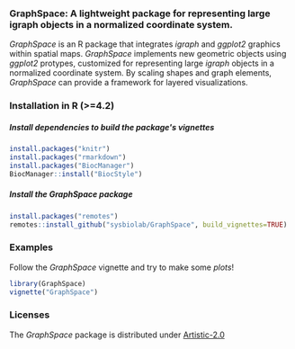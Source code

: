 ### GraphSpace: A lightweight package for representing large igraph objects in a normalized coordinate system.

*GraphSpace* is an R package that integrates *igraph* and *ggplot2* graphics within spatial maps. *GraphSpace* implements new geometric objects using *ggplot2* protypes, customized for representing large *igraph* objects in a normalized coordinate system. By scaling shapes and graph elements, *GraphSpace* can provide a framework for layered visualizations.

### Installation in R (>=4.2)

##### Install dependencies to build the package's vignettes

```r
install.packages("knitr")
install.packages("rmarkdown")
install.packages("BiocManager")
BiocManager::install("BiocStyle")
```

##### Install the GraphSpace package

```r
install.packages("remotes")
remotes::install_github("sysbiolab/GraphSpace", build_vignettes=TRUE)
```

### Examples

Follow the *GraphSpace* vignette and try to make some *plots*!

```r
library(GraphSpace)
vignette("GraphSpace")
```

### Licenses

The *GraphSpace* package is distributed under [Artistic-2.0](https://www.r-project.org/Licenses/Artistic-2.0)

